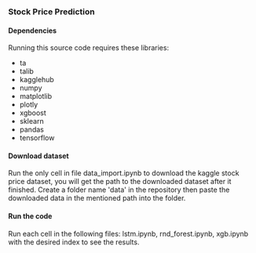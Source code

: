 ### Stock Price Prediction

#### Dependencies
Running this source code requires these libraries:
* ta
* talib
* kagglehub
* numpy
* matplotlib
* plotly
* xgboost
* sklearn
* pandas
* tensorflow

#### Download dataset
Run the only cell in file data_import.ipynb to download the kaggle stock price dataset, you will get the path to the downloaded dataset after it finished. Create a folder name 'data' in the repository then paste the downloaded data in the mentioned path into the folder.

#### Run the code
Run each cell in the following files: lstm.ipynb, rnd_forest.ipynb, xgb.ipynb with the desired index to see the results.